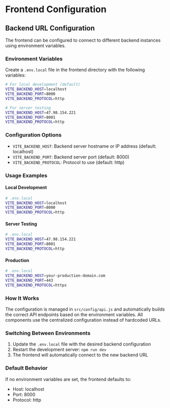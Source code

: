 # Frontend Configuration

## Backend URL Configuration

The frontend can be configured to connect to different backend instances using environment variables.

### Environment Variables

Create a `.env.local` file in the frontend directory with the following variables:

```bash
# For local development (default)
VITE_BACKEND_HOST=localhost
VITE_BACKEND_PORT=8000
VITE_BACKEND_PROTOCOL=http

# For server testing
VITE_BACKEND_HOST=47.98.154.221
VITE_BACKEND_PORT=8001
VITE_BACKEND_PROTOCOL=http
```

### Configuration Options

- `VITE_BACKEND_HOST`: Backend server hostname or IP address (default: localhost)
- `VITE_BACKEND_PORT`: Backend server port (default: 8000)
- `VITE_BACKEND_PROTOCOL`: Protocol to use (default: http)

### Usage Examples

#### Local Development
```bash
# .env.local
VITE_BACKEND_HOST=localhost
VITE_BACKEND_PORT=8000
VITE_BACKEND_PROTOCOL=http
```

#### Server Testing
```bash
# .env.local
VITE_BACKEND_HOST=47.98.154.221
VITE_BACKEND_PORT=8001
VITE_BACKEND_PROTOCOL=http
```

#### Production
```bash
# .env.local
VITE_BACKEND_HOST=your-production-domain.com
VITE_BACKEND_PORT=443
VITE_BACKEND_PROTOCOL=https
```

### How It Works

The configuration is managed in `src/config/api.js` and automatically builds the correct API endpoints based on the environment variables. All components use the centralized configuration instead of hardcoded URLs.

### Switching Between Environments

1. Update the `.env.local` file with the desired backend configuration
2. Restart the development server: `npm run dev`
3. The frontend will automatically connect to the new backend URL

### Default Behavior

If no environment variables are set, the frontend defaults to:
- Host: localhost
- Port: 8000
- Protocol: http
